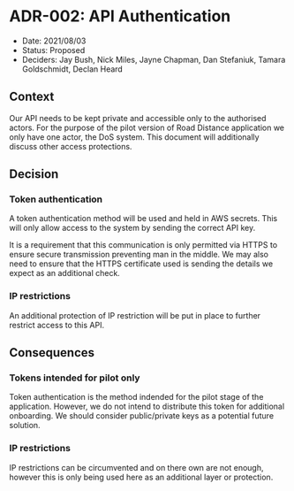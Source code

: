 # ADR-002: API Authentication

* Date: 2021/08/03
* Status: Proposed
* Deciders: Jay Bush, Nick Miles, Jayne Chapman, Dan Stefaniuk, Tamara Goldschmidt, Declan Heard

## Context
Our API needs to be kept private and accessible only to the authorised actors. For the purpose of the pilot version of Road Distance application we only have one actor, the DoS system. This document will additionally discuss other access protections.

## Decision

### Token authentication

A token authentication method will be used and held in AWS secrets. This will only allow access to the system by sending the correct API key.

It is a requirement that this communication is only permitted via HTTPS to ensure secure transmission preventing man in the middle. We may also need to ensure that the HTTPS certificate used is sending the details we expect as an additional check.

### IP restrictions

An additional protection of IP restriction will be put in place to further restrict access to this API.

## Consequences

### Tokens intended for pilot only

Token authentication is the method indended for the pilot stage of the application. However, we do not intend to distribute this token for additional onboarding. We should consider public/private keys as a potential future solution.

### IP restrictions

IP restrictions can be circumvented and on there own are not enough, however this is only being used here as an additional layer or protection.
